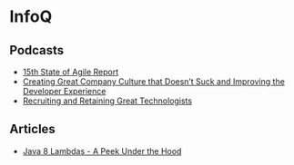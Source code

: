 # InfoQ

## Podcasts

* [15th State of Agile Report](https://www.infoq.com/podcasts/15th-state-agile-report/)
* [Creating Great Company Culture that Doesn’t Suck and Improving the Developer Experience](https://www.infoq.com/podcasts/developer-experience-culture/)
* [Recruiting and Retaining Great Technologists](https://www.infoq.com/podcasts/recruiting-great-technologists/)

## Articles

* [Java 8 Lambdas - A Peek Under the Hood](https://www.infoq.com/articles/Java-8-Lambdas-A-Peek-Under-the-Hood/)
